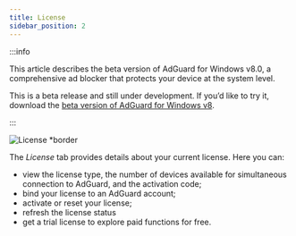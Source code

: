 ```yaml
---
title: License
sidebar_position: 2
---
```


:::info

This article describes the beta version of AdGuard for Windows v8.0, a comprehensive ad blocker that protects your device at the system level.

This is a beta release and still under development. If you’d like to try it, download the [beta version of AdGuard for Windows v8](https://agrd.io/adguard_for_windows_8_beta).

:::

![License *border](https://cdn.adtidy.org/content/kb/ad_blocker/windows/version_8/settings/)

The *License* tab provides details about your current license. Here you can:

- view the license type, the number of devices available for simultaneous connection to AdGuard, and the activation code;
- bind your license to an AdGuard account;
- activate or reset your license;
- refresh the license status
- get a trial license to explore paid functions for free.
